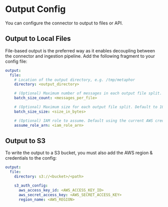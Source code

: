# Output Config

You can configure the connector to output to files or API.

## Output to Local Files

File-based output is the preferred way as it enables decoupling between the connector and ingestion pipeline. Add the following fragment to your config file:

```yaml
output:
  file:
    # Location of the output directory, e.g. /tmp/metaphor
    directory: <output_directory>

    # (Optional) Maximum number of messages in each output file split. Default to 200.
    batch_size_count: <messages_per_file>

    # (Optional) Maximum size for each output file split. Default to 100 MB.
    batch_size_size: <size_in_bytes>

    # (Optional) IAM role to assume. Default using the current AWS credential.
    assume_role_arn: <iam_role_arn>
```

## Output to S3

To write the output to a S3 bucket, you must also add the AWS region & credentials to the config:

```yaml
output:
  file:
    directory: s3://<bucket>/<path>

    s3_auth_config:
      aws_access_key_id: <AWS_ACCESS_KEY_ID>
      aws_secret_access_key: <AWS_SECRET_ACCESS_KEY>
      region_name: <AWS_REGION>
```
